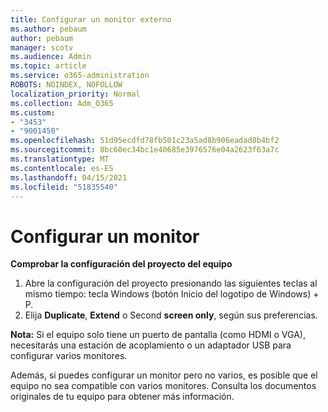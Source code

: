 ```yaml
---
title: Configurar un monitor externo
ms.author: pebaum
author: pebaum
manager: scotv
ms.audience: Admin
ms.topic: article
ms.service: o365-administration
ROBOTS: NOINDEX, NOFOLLOW
localization_priority: Normal
ms.collection: Adm_O365
ms.custom:
- "3453"
- "9001450"
ms.openlocfilehash: 51d95ecdfd78fb501c23a5ad8b906eadad8b4bf2
ms.sourcegitcommit: 8bc60ec34bc1e40685e3976576e04a2623f63a7c
ms.translationtype: MT
ms.contentlocale: es-ES
ms.lasthandoff: 04/15/2021
ms.locfileid: "51835540"
---
```

# <a name="set-up-one-monitor"></a>Configurar un monitor

**Comprobar la configuración del proyecto del equipo**

1. Abre la configuración del proyecto presionando las siguientes teclas al mismo tiempo: tecla Windows (botón Inicio del logotipo de Windows) + P.
2. Elija **Duplicate**, **Extend** o Second **screen only**, según sus preferencias.

**Nota:** Si el equipo solo tiene un puerto de pantalla (como HDMI o VGA), necesitarás una estación de acoplamiento o un adaptador USB para configurar varios monitores.

Además, si puedes configurar un monitor pero no varios, es posible que el equipo no sea compatible con varios monitores. Consulta los documentos originales de tu equipo para obtener más información.